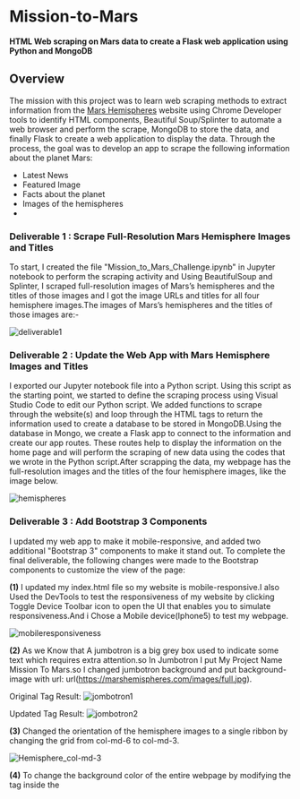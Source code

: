 # Mission-to-Mars
**HTML Web scraping on Mars data to create a Flask web application using Python and MongoDB**
## Overview
The mission with this project was to learn web scraping methods to extract information from the [Mars Hemispheres](https://astrogeology.usgs.gov/search/results?q=hemisphere+enhanced&k1=target&v1=Mars) website using Chrome Developer tools to identify HTML components, Beautiful Soup/Splinter to automate a web browser and perform the scrape, MongoDB to store the data, and finally Flask to create a web application to display the data. Through the process, the goal was to develop an app to scrape the following information about the planet Mars:

* Latest News
* Featured Image
* Facts about the planet
* Images of the hemispheres
* 
### Deliverable 1 : Scrape Full-Resolution Mars Hemisphere Images and Titles
To start, I created the file "Mission_to_Mars_Challenge.ipynb" in Jupyter notebook to perform the scraping activity and Using BeautifulSoup and Splinter, I scraped  full-resolution images of Mars’s hemispheres and the titles of those images and I got the image URLs and titles for all four hemisphere images.The images of Mars’s hemispheres and the titles of those images are:-

![deliverable1](https://user-images.githubusercontent.com/90277142/142753525-ba423b4b-56ea-47ba-853e-fe3167c88beb.png)

### Deliverable 2 :  Update the Web App with Mars Hemisphere Images and Titles
I exported our Jupyter notebook file into a Python script. Using this script as the starting point, we started to define the scraping process using Visual Studio Code to edit our Python script. We added functions to scrape through the website(s) and loop through the HTML tags to return the information used to create a database to be stored in MongoDB.Using the database in Mongo, we create a Flask app to connect to the information and create our app routes. These routes help to display the information on the home page and will perform the scraping of new data using the codes that we wrote in the Python script.After scrapping the data, my webpage has the full-resolution images and the titles of the four hemisphere images, like the image below.

![hemispheres](https://user-images.githubusercontent.com/90277142/142754248-aa758b35-44e2-4ad0-b01c-5898828e5bee.png)

### Deliverable 3 : Add Bootstrap 3 Components
I updated my web app to make it mobile-responsive, and added two additional "Bootstrap 3" components to make it stand out.
To complete the final deliverable, the following changes were made to the Bootstrap components to customize the view of the page:

**(1)** I updated my index.html file so my website is mobile-responsive.I also Used the DevTools to test the responsiveness of my website by clicking Toggle Device Toolbar icon         to open the UI that enables you to simulate responsiveness.And i Chose a Mobile device(Iphone5) to test my webpage.

![mobileresponsiveness](https://user-images.githubusercontent.com/90277142/142754993-d375e709-63f9-4c61-80cf-29451f906b7e.png)


**(2)** As we Know that A jumbotron is a big grey box used to indicate some text which requires extra attention.so In Jumbotron I put My Project Name Mission To Mars.so I               changed jumbotron background and put background-image with url: url(https://marshemispheres.com/images/full.jpg).

Original Tag Result: ![jombotron1](https://user-images.githubusercontent.com/90277142/142775451-1089d3f2-0306-4337-8e39-c87b831b7144.png)

Updated Tag Result: ![jombotron2](https://user-images.githubusercontent.com/90277142/142775467-6a49ea21-6f2e-4145-b771-543315ed3204.png)


**(3)** Changed the orientation of the hemisphere images to a single ribbon by changing the grid from col-md-6 to col-md-3. 
  
![Hemisphere_col-md-3](https://user-images.githubusercontent.com/90277142/142773937-4bcad4c2-dd12-47e8-b79f-77bf46e96dad.png)

**(4)** To change the background color of the entire webpage by modifying the <body> tag inside the <style> tag and <style> tag will be inside of <Head> tag. For example, navigate to that style sheet and added this line:

* body {
*   margin: 5px;
*   padding-bottom: 70px;
*  background-color: rgb(69, 121, 151;
* }

Saved the stylesheet, then refreshed my browser. I Noticed that the background is blue instead of white. 
  
